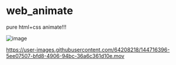 # web_animate
pure html+css animate!!!

![image](https://user-images.githubusercontent.com/64208218/144716203-edad9fd1-b15f-4f63-8e59-0ec238ff0879.png )

https://user-images.githubusercontent.com/64208218/144716396-5ee07507-bfd8-4906-94bc-36a6c361d10e.mov


